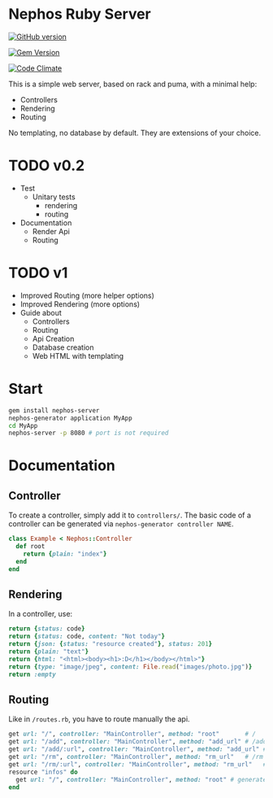 # Nephos Ruby Server

[![GitHub version](https://badge.fury.io/gh/pouleta%2FNephosRubyServer.svg)](http://badge.fury.io/gh/pouleta%2FNephosRubyServer)

[![Gem Version](https://badge.fury.io/rb/nephos-server.svg)](http://badge.fury.io/rb/nephos-server)

[![Code Climate](https://codeclimate.com/github/pouleta/NephosRubyServer/badges/gpa.svg)](https://codeclimate.com/github/pouleta/NephosRubyServer)

This is a simple web server, based on rack and puma, with a minimal help:

- Controllers
- Rendering
- Routing

No templating, no database by default. They are extensions of your choice.


# TODO v0.2

- Test
  - Unitary tests
    - rendering
    - routing
- Documentation
  - Render Api
  - Routing

# TODO v1
- Improved Routing (more helper options)
- Improved Rendering (more options)
- Guide about
  - Controllers
  - Routing
  - Api Creation
  - Database creation
  - Web HTML with templating

# Start

```sh
gem install nephos-server
nephos-generator application MyApp
cd MyApp
nephos-server -p 8080 # port is not required
```


# Documentation

## Controller

To create a controller, simply add it to ``controllers/``.
The basic code of a controller can be generated via ``nephos-generator controller NAME``.

```ruby
class Example < Nephos::Controller
  def root
    return {plain: "index"}
  end
end
```

## Rendering

In a controller, use:

```ruby
return {status: code}
return {status: code, content: "Not today"}
return {json: {status: "resource created"}, status: 201}
return {plain: "text"}
return {html: "<html><body><h1>:D</h1></body></html>"}
return {type: "image/jpeg", content: File.read("images/photo.jpg")}
return :empty
```

## Routing

Like in ``/routes.rb``, you have to route manually the api.

```ruby
get url: "/", controller: "MainController", method: "root"       # /
get url: "/add", controller: "MainController", method: "add_url" # /add
get url: "/add/:url", controller: "MainController", method: "add_url" # /add
get url: "/rm", controller: "MainController", method: "rm_url"   # /rm
get url: "/rm/:url", controller: "MainController", method: "rm_url"   # /rm
resource "infos" do
  get url: "/", controller: "MainController", method: "root" # generate /infos
end
```
